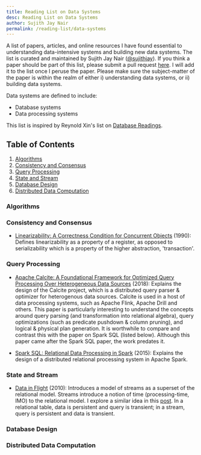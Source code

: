```yaml
---
title: Reading List on Data Systems
desc: Reading List on Data Systems
author: Sujith Jay Nair
permalink: /reading-list/data-systems
---
```

A list of papers, articles, and online resources I have found essential to understanding data-intensive systems and building new data systems. The list is curated and maintained by Sujith Jay Nair ([@sujithjay](https://github.com/sujithjay/)). If you think a paper should be part of this list, please submit a pull request [here](https://github.com/sujithjay/data-readings). I will add it to the list once I peruse the paper. Please make sure the subject-matter of the paper is within the realm of either i) understanding data systems, or ii) building data systems.

Data systems are defined to include:
- Database systems
- Data processing systems

This list is inspired by Reynold Xin's list on [Database Readings](https://github.com/rxin/db-readings).

## Table of Contents
1. [Algorithms](#Algorithms)
2. [Consistency and Consensus](#Consistency-and-Consensus)
3. [Query Processing](#Query-Processing)
4. [State and Stream](#State-and-Stream)
5. [Database Design](#Database-Design)
6. [Distributed Data Computation](#Distributed-Data-Computation)

### Algorithms

### Consistency and Consensus

- [Linearizability: A Correctness Condition for Concurrent Objects](http://courses.cs.vt.edu/~cs5204/fall07-kafura/Papers/TransactionalMemory/Linearizability.pdf) (1990): Defines linearizability as a property of a register, as opposed to serializability which is a property of the higher abstraction, 'transaction'.

### Query Processing

- [Apache Calcite: A Foundational Framework for Optimized Query Processing Over Heterogeneous Data Sources](https://arxiv.org/pdf/1802.10233.pdf) (2018): Explains the design of the Calcite project, which is a distributed query parser & optimizer for heterogenous data sources. Calcite is used in a host of data processing systems, such as Apache Flink, Apache Drill and others. This paper is particularly interesting to understand the concepts around query parsing (and transformation into relational algebra), query optimizations (such as predicate pushdown & column pruning), and logical & physical plan generation. It is worthwhile to compare and contrast this with the paper on Spark SQL (listed below). Although this paper came after the Spark SQL paper, the work predates it.

- [Spark SQL: Relational Data Processing in Spark](https://people.csail.mit.edu/matei/papers/2015/sigmod_spark_sql.pdf) (2015): Explains the design of a distributed relational processing system in Apache Spark.

### State and Stream
- [Data in Flight](http://citeseerx.ist.psu.edu/viewdoc/download?doi=10.1.1.462.4828&rep=rep1&type=pdf) (2010): Introduces a model of streams as a superset of the relational model. Streams introduce a notion of time (processing-time, IMO) to the relational model. I explore a similar idea in this [post](http://sujithjay.com/data-systems/A-Simple-Dichotomy-for-Modelling-Data-Intensive-Systems/). In a relational table, data is persistent and query is transient; in a stream, query is persistent and data is transient.

### Database Design

### Distributed Data Computation